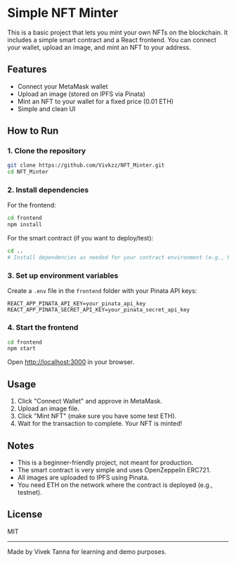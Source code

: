 # Simple NFT Minter

This is a basic project that lets you mint your own NFTs on the blockchain. It includes a simple smart contract and a React frontend. You can connect your wallet, upload an image, and mint an NFT to your address.

## Features

- Connect your MetaMask wallet
- Upload an image (stored on IPFS via Pinata)
- Mint an NFT to your wallet for a fixed price (0.01 ETH)
- Simple and clean UI

## How to Run

### 1. Clone the repository

```sh
git clone https://github.com/Vivkzz/NFT_Minter.git
cd NFT_Minter
```

### 2. Install dependencies

For the frontend:
```sh
cd frontend
npm install
```

For the smart contract (if you want to deploy/test):
```sh
cd ..
# Install dependencies as needed for your contract environment (e.g., Foundry, Hardhat, etc.)
```

### 3. Set up environment variables

Create a `.env` file in the `frontend` folder with your Pinata API keys:

```
REACT_APP_PINATA_API_KEY=your_pinata_api_key
REACT_APP_PINATA_SECRET_API_KEY=your_pinata_secret_api_key
```

### 4. Start the frontend

```sh
cd frontend
npm start
```

Open [http://localhost:3000](http://localhost:3000) in your browser.

## Usage

1. Click "Connect Wallet" and approve in MetaMask.
2. Upload an image file.
3. Click "Mint NFT" (make sure you have some test ETH).
4. Wait for the transaction to complete. Your NFT is minted!

## Notes

- This is a beginner-friendly project, not meant for production.
- The smart contract is very simple and uses OpenZeppelin ERC721.
- All images are uploaded to IPFS using Pinata.
- You need ETH on the network where the contract is deployed (e.g., testnet).

## License

MIT

---

Made by Vivek Tanna for learning and demo purposes.